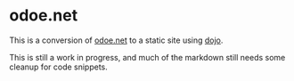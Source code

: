 # odoe.net

This is a conversion of [odoe.net](https://odoe.net) to a static site using [dojo](https://dojo.io).

This is still a work in progress, and much of the markdown still needs some cleanup for code snippets.
